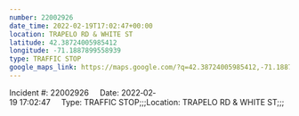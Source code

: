 ```yaml
---
number: 22002926
date_time: 2022-02-19T17:02:47+00:00
location: TRAPELO RD & WHITE ST
latitude: 42.38724005985412
longitude: -71.1887899558939
type: TRAFFIC STOP
google_maps_link: https://maps.google.com/?q=42.38724005985412,-71.1887899558939
---
```


Incident #: 22002926     Date: 2022‐02‐19 17:02:47     Type: TRAFFIC STOP;;;Location: TRAPELO RD & WHITE ST;;;
